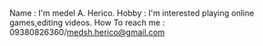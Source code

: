 Name : I'm medel A. Herico.
Hobby : I'm interested playing online games,editing videos.
How To reach me : 09380826360/medsh.herico@gmail.com
